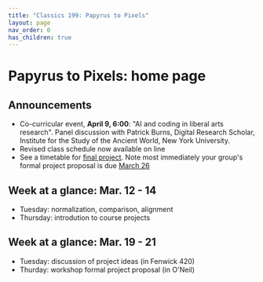```yaml
---
title: "Classics 199: Papyrus to Pixels"
layout: page
nav_order: 0
has_children: true
---
```



# Papyrus to Pixels: home page


## Announcements


- Co-curricular event, **April 9, 6:00**: "AI and coding in liberal arts research". Panel discussion with Patrick Burns, Digital Research Scholar, Institute for the Study of the Ancient World, New York University.
- Revised class schedule now available on line
- See a timetable for [final project](../project/). Note most immediately your group's formal project proposal is due [March 26](../project/stage2/)
    

## Week at a glance: Mar. 12 - 14

- Tuesday: normalization, comparison, alignment
- Thursday: introdution to course projects



## Week at a glance: Mar. 19 - 21

- Tuesday: discussion of project ideas (in Fenwick 420)
- Thurday: workshop formal project proposal (in O'Neil)


